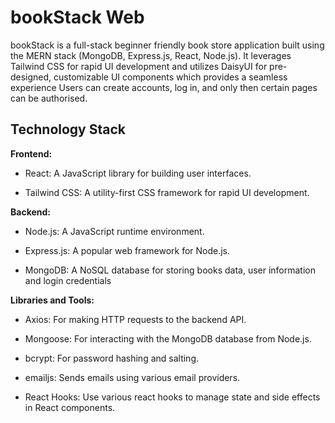 # bookStack Web
bookStack is a full-stack beginner friendly book store application built using the MERN stack (MongoDB, Express.js, React, Node.js). It leverages Tailwind CSS for rapid UI development and  utilizes DaisyUI for pre-designed, customizable UI components which provides a seamless experience
Users can create accounts, log in, and only then certain pages can be authorised.


## Technology Stack

**Frontend:**


- React: A JavaScript library for building user interfaces.

* Tailwind CSS: A utility-first CSS framework for rapid UI development.   


**Backend:**


- Node.js: A JavaScript runtime environment.

* Express.js: A popular web framework for Node.js.

+ MongoDB: A NoSQL database for storing books data, user information and login credentials 

**Libraries and Tools:**

- Axios: For making HTTP requests to the backend API.
* Mongoose: For interacting with the MongoDB database from Node.js.
+ bcrypt: For password hashing and salting.
- emailjs: Sends emails using various email providers.
* React Hooks: Use various react hooks to manage state and side effects in React components.


